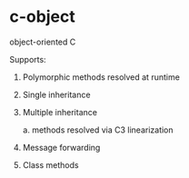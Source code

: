 # c-object
object-oriented C

Supports:
1. Polymorphic methods resolved at runtime
2. Single inheritance
3. Multiple inheritance
    
    a. methods resolved via C3 linearization
4. Message forwarding
5. Class methods
